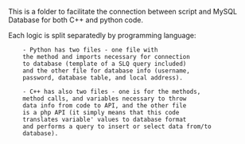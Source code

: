 This is a folder to facilitate the connection 
between script and MySQL Database for both
C++ and python code.

Each logic is split separatedly by programming 
language:

        - Python has two files - one file with
        the method and imports necessary for connection
        to database (template of a SLQ query included)
        and the other file for database info (username,
        password, database table, and local address).
        
        - C++ has also two files - one is for the methods,
        method calls, and variables necessary to throw
        data info from code to API, and the other file
        is a php API (it simply means that this code 
        translates variable' values to database format
        and performs a query to insert or select data from/to
        database).
